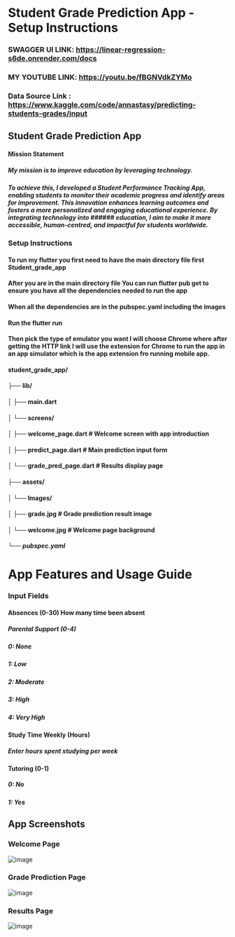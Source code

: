 # Student Grade Prediction App - Setup Instructions
### SWAGGER UI LINK: https://linear-regression-s6de.onrender.com/docs
### MY YOUTUBE LINK: https://youtu.be/fBGNVdkZYMo 
### Data Source Link : https://www.kaggle.com/code/annastasy/predicting-students-grades/input
##  Student Grade Prediction App 
#### Mission Statement
##### My mission is to improve education by leveraging technology.
##### To achieve this, I developed a Student Performance Tracking App, enabling students to monitor their academic progress and identify areas for improvement.  This innovation enhances learning outcomes and fosters a more personalized and engaging educational experience. By integrating technology into ######   education, I aim to make it more accessible, human-centred, and impactful for students worldwide.
### Setup Instructions
#### To run my flutter  you first need to have the main directory file first Student_grade_app
#### After you are in the main directory file You can run flutter pub get to ensure you have all the dependencies needed to run the app
#### When all the dependencies are in the pubspec.yaml including the images
#### Run the flutter run
#### Then pick the type of emulator you want I will choose Chrome where after getting the HTTP link I will use the extension for Chrome to run the app in an app simulator which is the app extension fro running mobile app.
#### student_grade_app/
#### ├── lib/
#### │   ├── main.dart
#### │   └── screens/
#### │       ├── welcome_page.dart    # Welcome screen with app introduction
#### │       ├── predict_page.dart    # Main prediction input form
#### │       └── grade_pred_page.dart # Results display page
#### ├── assets/
#### │   └── Images/
#### │       ├── grade.jpg           # Grade prediction result image
#### │       └── welcome.jpg         # Welcome page background
##### └── pubspec.yaml
# App Features and Usage Guide
### Input Fields

#### Absences (0-30) How many time been absent
##### Parental Support (0-4)
##### 0: None
##### 1: Low
##### 2: Moderate
##### 3: High
##### 4: Very High
#### Study Time Weekly (Hours)
##### Enter hours spent studying per week
#### Tutoring (0-1)

##### 0: No
##### 1: Yes

## App Screenshots

### Welcome Page
![image](https://github.com/user-attachments/assets/2e17c63b-c419-4433-847a-03eb97265e28)

### Grade Prediction Page
![image](https://github.com/user-attachments/assets/38f16c82-8617-4067-82fd-96bd82ea602f)


### Results Page
![image](https://github.com/user-attachments/assets/fad40fc2-bcb4-4e42-9fa6-7ad6edd051e6)

